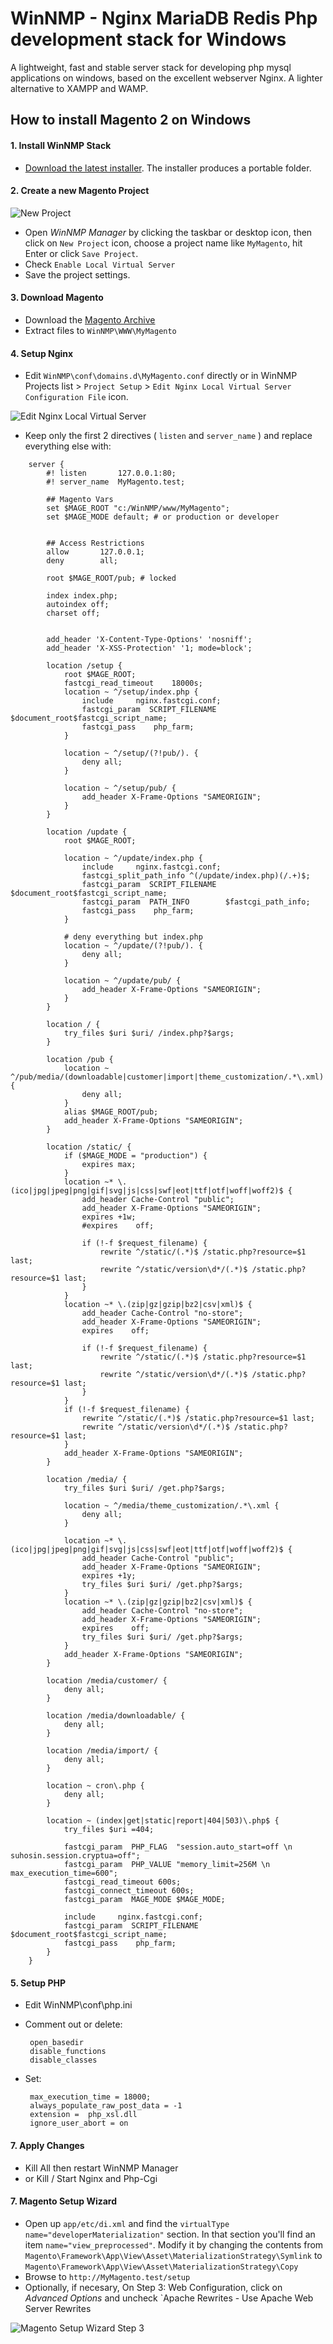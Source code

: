 WinNMP - Nginx MariaDB Redis Php development stack for Windows
=========================================================================
A lightweight, fast and stable server stack for developing php mysql applications on windows, based on the excellent webserver Nginx. A lighter alternative to XAMPP and WAMP.



## How to install Magento 2 on Windows



#### 1. Install WinNMP Stack
 - [Download the latest installer](http://winnmp.wtriple.com/). The installer produces a portable folder.



#### 2. Create a new Magento Project

  ![New Project](http://winnmp.wtriple.com/how-tos/1new.png)

 - Open *WinNMP Manager* by clicking the taskbar or desktop icon, then click on `New Project` icon, choose a project name like `MyMagento`, hit Enter or click `Save Project`.
 - Check `Enable Local Virtual Server`
 - Save the project settings.



#### 3. Download Magento

 - Download the [Magento Archive](https://www.magentocommerce.com/download)
 - Extract files to `WinNMP\WWW\MyMagento`



#### 4. Setup Nginx

 - Edit `WinNMP\conf\domains.d\MyMagento.conf` directly or in WinNMP Projects list > `Project Setup` > `Edit Nginx Local Virtual Server Configuration File` icon.

  ![Edit Nginx Local Virtual Server ](http://winnmp.wtriple.com/how-tos/magento-projectEdit.png)

 - Keep only the first 2 directives ( `listen` and `server_name` ) and replace everything else with:

```
	server {
		#! listen		127.0.0.1:80;
		#! server_name 	MyMagento.test;

		## Magento Vars
		set $MAGE_ROOT "c:/WinNMP/www/MyMagento";
		set $MAGE_MODE default; # or production or developer


		## Access Restrictions
		allow		127.0.0.1;
		deny		all;

		root $MAGE_ROOT/pub; # locked

		index index.php;
		autoindex off;
		charset off;


		add_header 'X-Content-Type-Options' 'nosniff';
		add_header 'X-XSS-Protection' '1; mode=block';

		location /setup {
			root $MAGE_ROOT;
			fastcgi_read_timeout	18000s;
			location ~ ^/setup/index.php {
				include		nginx.fastcgi.conf;
				fastcgi_param  SCRIPT_FILENAME  $document_root$fastcgi_script_name;
				fastcgi_pass	php_farm;
			}

			location ~ ^/setup/(?!pub/). {
				deny all;
			}

			location ~ ^/setup/pub/ {
				add_header X-Frame-Options "SAMEORIGIN";
			}
		}

		location /update {
			root $MAGE_ROOT;

			location ~ ^/update/index.php {
				include		nginx.fastcgi.conf;
				fastcgi_split_path_info ^(/update/index.php)(/.+)$;
				fastcgi_param  SCRIPT_FILENAME  $document_root$fastcgi_script_name;
				fastcgi_param  PATH_INFO        $fastcgi_path_info;
				fastcgi_pass	php_farm;
			}

			# deny everything but index.php
			location ~ ^/update/(?!pub/). {
				deny all;
			}

			location ~ ^/update/pub/ {
				add_header X-Frame-Options "SAMEORIGIN";
			}
		}

		location / {
			try_files $uri $uri/ /index.php?$args;
		}

		location /pub {
			location ~ ^/pub/media/(downloadable|customer|import|theme_customization/.*\.xml) {
				deny all;
			}
			alias $MAGE_ROOT/pub;
			add_header X-Frame-Options "SAMEORIGIN";
		}

		location /static/ {
			if ($MAGE_MODE = "production") {
				expires max;
			}
			location ~* \.(ico|jpg|jpeg|png|gif|svg|js|css|swf|eot|ttf|otf|woff|woff2)$ {
				add_header Cache-Control "public";
				add_header X-Frame-Options "SAMEORIGIN";
				expires +1w;
				#expires    off;

				if (!-f $request_filename) {
					rewrite ^/static/(.*)$ /static.php?resource=$1 last;
					rewrite ^/static/version\d*/(.*)$ /static.php?resource=$1 last;
				}
			}
			location ~* \.(zip|gz|gzip|bz2|csv|xml)$ {
				add_header Cache-Control "no-store";
				add_header X-Frame-Options "SAMEORIGIN";
				expires    off;

				if (!-f $request_filename) {
					rewrite ^/static/(.*)$ /static.php?resource=$1 last;
					rewrite ^/static/version\d*/(.*)$ /static.php?resource=$1 last;
				}
			}
			if (!-f $request_filename) {
				rewrite ^/static/(.*)$ /static.php?resource=$1 last;
				rewrite ^/static/version\d*/(.*)$ /static.php?resource=$1 last;
			}
			add_header X-Frame-Options "SAMEORIGIN";
		}

		location /media/ {
			try_files $uri $uri/ /get.php?$args;

			location ~ ^/media/theme_customization/.*\.xml {
				deny all;
			}

			location ~* \.(ico|jpg|jpeg|png|gif|svg|js|css|swf|eot|ttf|otf|woff|woff2)$ {
				add_header Cache-Control "public";
				add_header X-Frame-Options "SAMEORIGIN";
				expires +1y;
				try_files $uri $uri/ /get.php?$args;
			}
			location ~* \.(zip|gz|gzip|bz2|csv|xml)$ {
				add_header Cache-Control "no-store";
				add_header X-Frame-Options "SAMEORIGIN";
				expires    off;
				try_files $uri $uri/ /get.php?$args;
			}
			add_header X-Frame-Options "SAMEORIGIN";
		}

		location /media/customer/ {
			deny all;
		}

		location /media/downloadable/ {
			deny all;
		}

		location /media/import/ {
			deny all;
		}

		location ~ cron\.php {
			deny all;
		}

		location ~ (index|get|static|report|404|503)\.php$ {
			try_files $uri =404;

			fastcgi_param  PHP_FLAG  "session.auto_start=off \n suhosin.session.cryptua=off";
			fastcgi_param  PHP_VALUE "memory_limit=256M \n max_execution_time=600";
			fastcgi_read_timeout 600s;
			fastcgi_connect_timeout 600s;
			fastcgi_param  MAGE_MODE $MAGE_MODE;

			include		nginx.fastcgi.conf;
			fastcgi_param  SCRIPT_FILENAME  $document_root$fastcgi_script_name;
			fastcgi_pass	php_farm;
		}
	}
```



#### 5. Setup PHP

 - Edit WinNMP\conf\php.ini
 - Comment out or delete:

		open_basedir
		disable_functions
		disable_classes

 - Set:

		max_execution_time = 18000;
		always_populate_raw_post_data = -1
		extension =  php_xsl.dll
		ignore_user_abort = on


#### 7. Apply Changes

- Kill All then restart WinNMP Manager
- or Kill / Start Nginx and Php-Cgi


#### 7. Magento Setup Wizard

 - Open up `app/etc/di.xml` and find the `virtualType name="developerMaterialization"` section. In that section you'll find an item `name="view_preprocessed"`. Modify it by changing the contents from `Magento\Framework\App\View\Asset\MaterializationStrategy\Symlink` to `Magento\Framework\App\View\Asset\MaterializationStrategy\Copy`
 - Browse to `http://MyMagento.test/setup`
 - Optionally, if necesary, On Step 3: Web Configuration, click on *Advanced Options* and uncheck `Apache Rewrites - Use Apache Web Server Rewrites

  ![Magento Setup Wizard Step 3](http://winnmp.wtriple.com/how-tos/magento-Step3.png)

